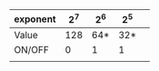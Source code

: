 |exponent|2<sup>7</sup>|2<sup>6</sup>|2<sup>5</sup>|   |
|---|---|---|---|---|
|Value|128|64*|32*|   |
|ON/OFF|0|1|1|   |
|   |   |   |   |   |